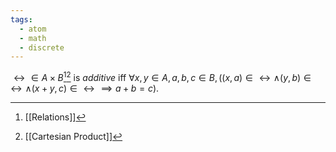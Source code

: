 ```yaml
---
tags:
  - atom
  - math
  - discrete
---
```

$\rel \in A\times B$[^1][^2] is *additive* iff $\forall x,y \in A, a,b,c \in B, \left( (x,a) \in \rel \land (y,b) \in \rel \land (x+y,c) \in \rel \implies a + b = c \right)$.

[^1]: [[Relations]]
[^2]: [[Cartesian Product]]
